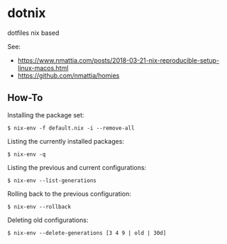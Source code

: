 # dotnix
dotfiles nix based

See:
- https://www.nmattia.com/posts/2018-03-21-nix-reproducible-setup-linux-macos.html
- https://github.com/nmattia/homies

## How-To

Installing the package set:

``` shell
$ nix-env -f default.nix -i --remove-all
```

Listing the currently installed packages:

``` shell
$ nix-env -q
```

Listing the previous and current configurations:

``` shell
$ nix-env --list-generations
```

Rolling back to the previous configuration:

``` shell
$ nix-env --rollback
```

Deleting old configurations:

``` shell
$ nix-env --delete-generations [3 4 9 | old | 30d]
```